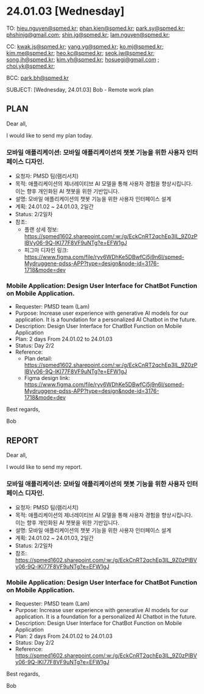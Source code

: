 # 24.01.03 [Wednesday]

TO: hieu.nguyen@spmed.kr; phan.kien@spmed.kr; park.sy@spmed.kr; phshinjg@gmail.com; shin.jg@spmed.kr; lam.nguyen@spmed.kr;

CC: kwak.js@spmed.kr; yang.yg@spmed.kr; ko.mj@spmed.kr; kim.me@spmed.kr; heo.kc@spmed.kr; seok.jw@spmed.kr; song.jh@spmed.kr; kim.yh@spmed.kr; hosuegi@gmail.com ; choi.yk@spmed.kr;

BCC: park.bh@spmed.kr

SUBJECT: [Wednesday, 24.01.03] Bob - Remote work plan

## PLAN

Dear all,

I would like to send my plan today.

### 모바일 애플리케이션: 모바일 애플리케이션의 챗봇 기능을 위한 사용자 인터페이스 디자인.

- 요청자: PMSD 팀(램리서치)
- 목적: 애플리케이션의 제너레이티브 AI 모델을 통해 사용자 경험을 향상시킵니다. 이는 향후 개인화된 AI 챗봇을 위한 기반입니다.
- 설명: 모바일 애플리케이션의 챗봇 기능을 위한 사용자 인터페이스 설계
- 계획: 24.01.02 ~ 24.01.03, 2일간
- Status: 2/2일차
- 참조:
  - 플랜 상세 정보: https://spmed1602.sharepoint.com/:w:/g/EckCnRT2qchEp3IL_9Z0zPIBVy06-9Q-lKI77F8VF9uNTg?e=EFW1gJ
  - 피그마 디자인 링크: https://www.figma.com/file/ryv6WDhKe5DBwfCi5j9n6I/spmed-Mydruggene-pdss-APP?type=design&node-id=3176-1718&mode=dev

### Mobile Application: Design User Interface for ChatBot Function on Mobile Application.

- Requester: PMSD team (Lam)
- Purpose: Increase user experience with generative AI models for our application. It is a foundation for a personalized AI Chatbot in the future.
- Description: Design User Interface for ChatBot Function on Mobile Application
- Plan: 2 days From 24.01.02 to 24.01.03
- Status: Day 2/2
- Reference:
  - Plan detail: https://spmed1602.sharepoint.com/:w:/g/EckCnRT2qchEp3IL_9Z0zPIBVy06-9Q-lKI77F8VF9uNTg?e=EFW1gJ
  - Figma design link: https://www.figma.com/file/ryv6WDhKe5DBwfCi5j9n6I/spmed-Mydruggene-pdss-APP?type=design&node-id=3176-1718&mode=dev

Best regards,

Bob

## REPORT

Dear all,

I would like to send my report.

### 모바일 애플리케이션: 모바일 애플리케이션의 챗봇 기능을 위한 사용자 인터페이스 디자인.

- 요청자: PMSD 팀(램리서치)
- 목적: 애플리케이션의 제너레이티브 AI 모델을 통해 사용자 경험을 향상시킵니다. 이는 향후 개인화된 AI 챗봇을 위한 기반입니다.
- 설명: 모바일 애플리케이션의 챗봇 기능을 위한 사용자 인터페이스 설계
- 계획: 24.01.02 ~ 24.01.03, 2일간
- Status: 2/2일차
- 참조: https://spmed1602.sharepoint.com/:w:/g/EckCnRT2qchEp3IL_9Z0zPIBVy06-9Q-lKI77F8VF9uNTg?e=EFW1gJ

### Mobile Application: Design User Interface for ChatBot Function on Mobile Application.

- Requester: PMSD team (Lam)
- Purpose: Increase user experience with generative AI models for our application. It is a foundation for a personalized AI Chatbot in the future.
- Description: Design User Interface for ChatBot Function on Mobile Application
- Plan: 2 days From 24.01.02 to 24.01.03
- Status: Day 2/2
- Reference: https://spmed1602.sharepoint.com/:w:/g/EckCnRT2qchEp3IL_9Z0zPIBVy06-9Q-lKI77F8VF9uNTg?e=EFW1gJ

Best regards,

Bob
